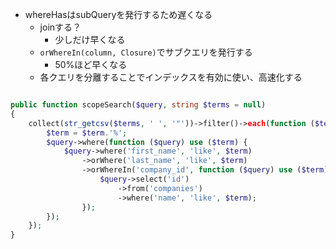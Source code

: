 - whereHasはsubQueryを発行するため遅くなる
	- joinする？
		- 少しだけ早くなる
	- `orWhereIn(column, Closure)`でサブクエリを発行する
		- 50%ほど早くなる
	- 各クエリを分離することでインデックスを有効に使い、高速化する

```php

public function scopeSearch($query, string $terms = null)
{
	collect(str_getcsv($terms, ' ', '"'))->filter()->each(function ($term) use ($query) {
		$term = $term.'%';
		$query->where(function ($query) use ($term) {
			$query->where('first_name', 'like', $term)
				->orWhere('last_name', 'like', $term)
				->orWhereIn('company_id', function ($query) use ($term) {
					$query->select('id')
						->from('companies')
						->where('name', 'like', $term);
				});
		});
	});
}

```